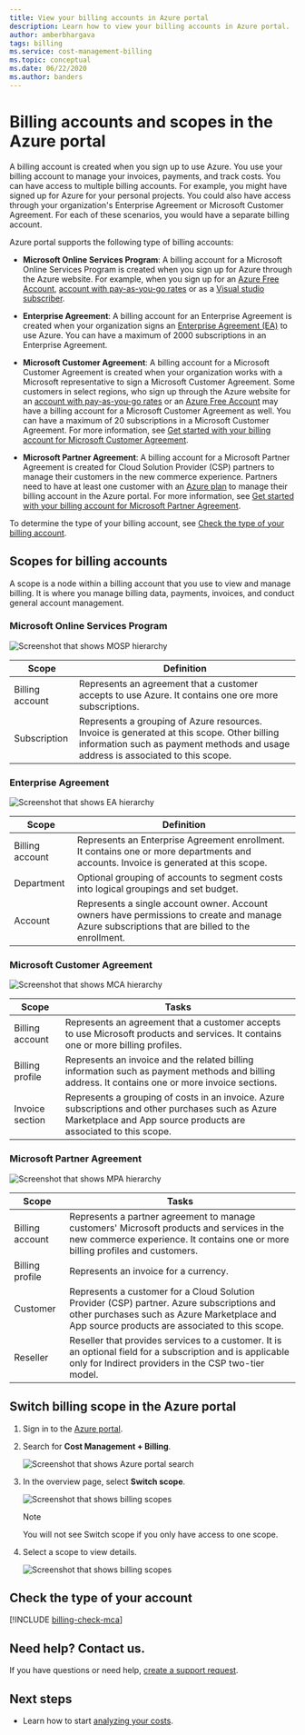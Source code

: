 ```yaml
---
title: View your billing accounts in Azure portal 
description: Learn how to view your billing accounts in Azure portal.
author: amberbhargava
tags: billing
ms.service: cost-management-billing
ms.topic: conceptual
ms.date: 06/22/2020
ms.author: banders
---
```


# Billing accounts and scopes in the Azure portal

A billing account is created when you sign up to use Azure. You use your billing account to manage your invoices, payments, and track costs. You can have access to multiple billing accounts. For example, you might have signed up for Azure for your personal projects. You could also have access through your organization's Enterprise Agreement or Microsoft Customer Agreement. For each of these scenarios, you would have a separate billing account.

Azure portal supports the following type of billing accounts:

- **Microsoft Online Services Program**: A billing account for a Microsoft Online Services Program is created when you sign up for Azure through the Azure website. For example, when you sign up for an [Azure Free Account](https://azure.microsoft.com/offers/ms-azr-0044p/), [account with pay-as-you-go rates](https://azure.microsoft.com/offers/ms-azr-0003p/) or as a [Visual studio subscriber](https://azure.microsoft.com/pricing/member-offers/credit-for-visual-studio-subscribers/).

- **Enterprise Agreement**: A billing account for an Enterprise Agreement is created when your organization signs an [Enterprise Agreement (EA)](https://azure.microsoft.com/pricing/enterprise-agreement/) to use Azure. You can have a maximum of 2000 subscriptions in an Enterprise Agreement.

- **Microsoft Customer Agreement**: A billing account for a Microsoft Customer Agreement is created when your organization works with a Microsoft representative to sign a Microsoft Customer Agreement. Some customers in select regions, who sign up through the Azure website for an [account with pay-as-you-go rates](https://azure.microsoft.com/offers/ms-azr-0003p/) or an [Azure Free Account](https://azure.microsoft.com/offers/ms-azr-0044p/) may have a billing account for a Microsoft Customer Agreement as well. You can have a maximum of 20 subscriptions in a Microsoft Customer Agreement. For more information, see [Get started with your billing account for Microsoft Customer Agreement](../understand/mca-overview.md).

- **Microsoft Partner Agreement**: A billing account for a Microsoft Partner Agreement is created for Cloud Solution Provider (CSP) partners to manage their customers in the new commerce experience. Partners need to have at least one customer with an [Azure plan](https://docs.microsoft.com/partner-center/purchase-azure-plan) to manage their billing account in the Azure portal. For more information, see [Get started with your billing account for Microsoft Partner Agreement](../understand/mpa-overview.md).

To determine the type of your billing account, see [Check the type of your billing account](#check-the-type-of-your-account).

## Scopes for billing accounts
A scope is a node within a billing account that you use to view and manage billing. It is where you manage billing data, payments, invoices, and conduct general account management.

### Microsoft Online Services Program

![Screenshot that shows MOSP hierarchy](./media/view-all-accounts/mosp-hierarchy.png)

|Scope  |Definition  |
|---------|---------|
|Billing account     | Represents an agreement that a customer accepts to use Azure. It contains one ore more subscriptions.  |
|Subscription     |  Represents a grouping of Azure resources. Invoice is generated at this scope. Other billing information such as payment methods and usage address is associated to this scope.|

### Enterprise Agreement

![Screenshot that shows EA hierarchy](./media/view-all-accounts/ea-hierarchy.png)

|Scope  |Definition  |
|---------|---------|
|Billing account    | Represents an Enterprise Agreement enrollment. It contains one or more departments and accounts. Invoice is generated at this scope. |
|Department     |  Optional grouping of accounts to segment costs into logical groupings and set budget.     |
|Account     |  Represents a single account owner. Account owners have permissions to create and manage Azure subscriptions that are billed to the enrollment. |

### Microsoft Customer Agreement

![Screenshot that shows MCA hierarchy](./media/view-all-accounts/mca-hierarchy.png)

|Scope  |Tasks  |
|---------|---------|
|Billing account     |   Represents an agreement that a customer accepts to use Microsoft products and services. It contains one or more billing profiles. |
|Billing profile     |   Represents an invoice and the related billing information such as payment methods and billing address. It contains one or more invoice sections. |
|Invoice section     |   Represents a grouping of costs in an invoice. Azure subscriptions and other purchases such as Azure Marketplace and App source products are associated to this scope.    |

### Microsoft Partner Agreement

![Screenshot that shows MPA hierarchy](./media/view-all-accounts/mpa-hierarchy.png)

|Scope  |Tasks  |
|---------|---------|
|Billing account     |   Represents a partner agreement to manage customers' Microsoft products and services in the new commerce experience. It contains one or more billing profiles and customers.   |
|Billing profile     |   Represents an invoice for a currency.     |
|Customer    |   Represents a customer for a Cloud Solution Provider (CSP) partner.  Azure subscriptions and other purchases such as Azure Marketplace and App source products are associated to this scope.  |
|Reseller    |   Reseller that provides services to a customer. It is an optional field for a subscription and is applicable only for Indirect providers in the CSP two-tier model.     |

## Switch billing scope in the Azure portal

1. Sign in to the [Azure portal](https://portal.azure.com).

2. Search for **Cost Management + Billing**.

   ![Screenshot that shows Azure portal search](./media/view-all-accounts/billing-search-cost-management-billing.png)

3. In the overview page, select **Switch scope**.

   ![Screenshot that shows billing scopes](./media/view-all-accounts/overview-select-scopes.png)

   > [!Note]
    >
    > You will not see Switch scope if you only have access to one scope.

4. Select a scope to view details.

   ![Screenshot that shows billing scopes](./media/view-all-accounts/list-of-scopes.png)

## Check the type of your account
[!INCLUDE [billing-check-mca](../../../includes/billing-check-account-type.md)]

## Need help? Contact us.

If you have questions or need help,  [create a support request](https://go.microsoft.com/fwlink/?linkid=2083458).

## Next steps
- Learn how to start [analyzing your costs](../costs/quick-acm-cost-analysis.md).
